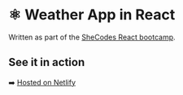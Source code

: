 # ⚛️ Weather App in React

Written as part of the [SheCodes React bootcamp](https://www.shecodes.io/react#package).

## See it in action

➡️ [Hosted on Netlify](https://kimberleychallisreactweatherapp.netlify.app/?)
